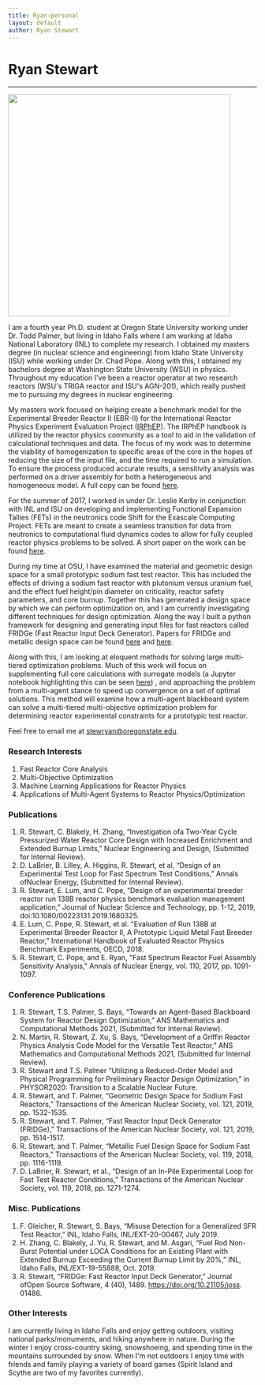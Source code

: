 ```yaml
---
title: Ryan-personal
layout: default
author: Ryan Stewart
---
```

# Ryan Stewart
--------------

<img src="{{ site.url }}users/stewryan/images/cover_picture.jpg" width="450">

I am a fourth year Ph.D. student at Oregon State University working under Dr. Todd Palmer, but living in Idaho Falls where I am working at Idaho National Laboratory (INL) to complete my research.
I obtained my masters degree (in nuclear science and engineering) from Idaho State University (ISU) while working under Dr. Chad Pope.
Along with this, I obtained my bachelors degree at Washington State University (WSU) in physics.
Throughout my education I've been a reactor operator at two research reactors (WSU's TRIGA reactor and ISU's AGN-201), which really pushed me to pursuing my degrees in nuclear engineering.

My masters work focused on helping create a benchmark model for the Experimental Breeder Reactor II (EBR-II) for the International Reactor Physics Experiment Evaluation Project ([IRPhEP](http://irphep.inl.gov/)). 
The IRPhEP handbook is utilized by the reactor physics community as a tool to aid in the validation of calculational techniques and data. 
The focus of my work was to determine the viability of homogenization to specific areas of the core in the hopes of reducing the size of the input file, and the time required to run a simulation. 
To ensure the process produced accurate results, a sensitivity analysis was performed on a driver assembly for both a heterogeneous and homogeneous model. A full copy can be found [here](./files/ryan_thesis.pdf).

For the summer of 2017, I worked in under Dr. Leslie Kerby in conjunction with INL and ISU on developing and implementing Functional Expansion Tallies (FETs) in the neutronics code Shift for the Exascale Computing Project. 
FETs are meant to create a seamless transition for data from neutronics to computational fluid dynamics codes to allow for fully coupled reactor physics problems to be solved. A short paper on the work can be found [here](./files/Report.pdf).

During my time at OSU, I have examined the material and geometric design space for a small prototypic sodium fast test reactor.
This has included the effects of driving a sodium fast reactor with plutonium versus uranium fuel, and the effect fuel height/pin diameter on criticality, reactor safety parameters, and core burnup.
Together this has generated a design space by which we can perform optimization on, and I am currently investigating different techniques for design optimization.
Along the way I built a python framework for designing and generating input files for fast reactors called FRIDGe (Fast Reactor Input Deck Generator).
Papers for FRIDGe and metallic design space can be found [here](./files/fridge_joss.pdf) and [here](./files/Material_Design_Space.pdf).

Along with this, I am looking at eloquent methods for solving large multi-tiered optimization problems.
Much of this work will focus on supplementing full core calculations with surrogate models (a  Jupyter notebook highlighting this can be seen [here](https://github.com/ryanstwrt/surrogate_modeling/blob/master/Surrogate_Model_Hyper_Parameter_Study.ipynb)) , and approaching the problem from a multi-agent stance to speed up convergence on a set of optimal solutions. 
This method will examine how a multi-agent blackboard system can solve a multi-tiered multi-objective optimization problem for determining reactor experimental constraints for a prototypic test reactor.

Feel free to email me at stewryan@oregonstate.edu.

### Research Interests
1. Fast Reactor Core Analysis
2. Multi-Objective Optimization
3. Machine Learning Applications for Reactor Physics
4. Applications of Multi-Agent Systems to Reactor Physics/Optimization

### Publications
1. R. Stewart, C. Blakely, H. Zhang, “Investigation ofa Two-Year Cycle Pressurized Water Reactor Core Design with Increased Enrichment and Extended Burnup Limits,” Nuclear Engineering and Design, (Submitted for Internal Review).
2. D. LaBrier, B. Lilley, A. Higgins, R. Stewart, et al, “Design of an Experimental Test Loop for Fast Spectrum Test Conditions,” Annals ofNuclear Energy, (Submitted for Internal Review).
3. R. Stewart, E. Lum, and C. Pope, “Design of an experimental breeder reactor run 138B reactor physics benchmark evaluation management application,” Journal of Nuclear Science and Technology, pp. 1-12, 2019, doi:10.1080/00223131.2019.1680325.
4. E. Lum, C. Pope, R. Stewart, et al. "Evaluation of Run 138B at Experimental Breeder Reactor II, A Prototypic Liquid Metal Fast Breeder Reactor," International Handbook of Evaluated Reactor Physics Benchmark Experiments, OECD, 2018.
5. R. Stewart, C. Pope, and E. Ryan, "Fast Spectrum Reactor Fuel Assembly Sensitivity Analysis," Annals of Nuclear Energy, vol. 110, 2017, pp. 1091-1097.

### Conference Publications
1. R. Stewart, T.S. Palmer, S. Bays, “Towards an Agent-Based Blackboard System for Reactor Design Optimization,” ANS Mathematics and Computational Methods 2021, (Submitted for Internal Review).
2. N. Martin, R. Stewart, Z. Xu, S. Bays, “Development of a Griffin Reactor Physics Analysis Code Model for the Versatile Test Reactor,” ANS Mathematics and Computational Methods 2021, (Submitted for Internal Review).
3. R. Stewart and T.S. Palmer “Utilizing a Reduced-Order Model and Physical Programming for Preliminary Reactor Design Optimization,” in PHYSOR2020: Transition to a Scalable Nuclear Future.
4. R. Stewart, and T. Palmer, “Geometric Design Space for Sodium Fast Reactors,”	Transactions of the American Nuclear Society, vol. 121, 2019, pp. 1532-1535.
5. R. Stewart, and T. Palmer, “Fast Reactor Input Deck Generator (FRIDGe),” Transactions of the American Nuclear Society, vol. 121, 2019, pp. 1514-1517.
6. R. Stewart, and T. Palmer, “Metallic Fuel Design Space for Sodium Fast Reactors,” Transactions of the American Nuclear Society, vol. 119, 2018, pp. 1116-1119.
7. D. LaBrier, R. Stewart, et al., “Design of an In-Pile Experimental Loop for Fast Test Reactor Conditions,” Transactions of the American Nuclear Society, vol. 119, 2018, pp. 1271-1274.

### Misc. Publications
1. F. Gleicher, R. Stewart, S. Bays, “Misuse Detection for a Generalized SFR Test Reactor,” INL, Idaho Falls, INL/EXT-20-00467, July 2019.
2. H. Zhang, C. Blakely, J. Yu, R. Stewart, and M. Asgari, “Fuel Rod Non-Burst Potential under LOCA Conditions for an Existing Plant with Extended Burnup Exceeding the Current Burnup Limit by 20\%,” INL, Idaho Falls, INL/EXT-19-55888, Oct. 2019.
3. R. Stewart, “FRIDGe: Fast Reactor Input Deck Generator,” Journal ofOpen Source Software, 4 (40), 1489. https://doi.org/10.21105/joss. 01486.

### Other Interests

I am currently living in Idaho Falls and enjoy getting outdoors, visiting national parks/monuments, and hiking anywhere in nature.
During the winter I enjoy cross-country skiing, snowshoeing, and spending time in the mountains surrounded by snow.
When I'm not outdoors I enjoy time with friends and family playing a variety of board games (Spirit Island and Scythe are two of my favorites currently).